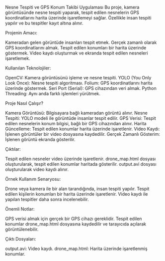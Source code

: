 Nesne Tespiti ve GPS Konum Takibi Uygulaması
Bu proje, kamera görüntüsünde nesne tespiti yaparak, tespit edilen nesnelerin GPS koordinatlarını harita üzerinde işaretlemeyi sağlar. Özellikle insan tespiti yapılır ve bu tespitler kayıt altına alınır.

Projenin Amacı:

Kameradan gelen görüntüde insanları tespit etmek.
Gerçek zamanlı olarak GPS koordinatlarını almak.
Tespit edilen konumları bir harita üzerinde göstermek.
Video kaydı oluşturmak ve ekranda tespit edilen nesneleri işaretlemek.

Kullanılan Teknolojiler:

OpenCV: Kamera görüntüsünü işleme ve nesne tespiti.
YOLO (You Only Look Once): Nesne tespiti algoritması.
Folium: GPS koordinatlarını harita üzerinde göstermek.
Seri Port (Serial): GPS cihazından veri almak.
Python Threading: Aynı anda farklı işlemleri yürütmek.

Proje Nasıl Çalışır?

Kamera Görüntüsü: Bilgisayara bağlı kameradan görüntü alınır.
Nesne Tespiti: YOLO modeli ile görüntüde insanlar tespit edilir.
GPS Verisi: Tespit edilen nesnelerin konum bilgisi, bağlı bir GPS cihazından alınır.
Harita Güncelleme: Tespit edilen konumlar harita üzerinde işaretlenir.
Video Kaydı: İşlenen görüntüler bir video dosyasına kaydedilir.
Gerçek Zamanlı Gösterim: İşlenen görüntü ekranda gösterilir.

Çıktılar:

Tespit edilen nesneler video üzerinde işaretlenir.
drone_map.html dosyası oluşturularak, tespit edilen konumlar haritada gösterilir.
output.avi dosyası oluşturularak video kaydı alınır.

Örnek Kullanım Senaryosu:

Drone veya kamera ile bir alan tarandığında, insan tespiti yapılır.
Tespit edilen kişilerin konumları bir harita üzerinde işaretlenir.
Video kaydı ile yapılan tespitler daha sonra incelenebilir.

Önemli Notlar:

GPS verisi almak için gerçek bir GPS cihazı gereklidir.
Tespit edilen konumlar drone_map.html dosyasına kaydedilir ve tarayıcıda açılarak görüntülenebilir.

Çıktı Dosyaları:

output.avi: Video kaydı.
drone_map.html: Harita üzerinde işaretlenmiş konumlar.
